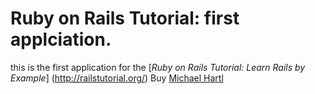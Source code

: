 # Ruby on Rails Tutorial: first applciation.

this is the first application for the [*Ruby on Rails Tutorial: Learn Rails by Example*] (http://railstutorial.org/) Buy [Michael Hartl](http://michaelhartl.com)